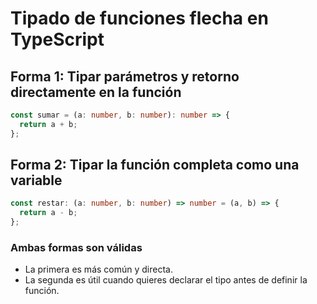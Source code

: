 # Tipado de funciones flecha en TypeScript

## Forma 1: Tipar parámetros y retorno directamente en la función

```ts
const sumar = (a: number, b: number): number => {
  return a + b;
};
```

## Forma 2: Tipar la función completa como una variable

```ts
const restar: (a: number, b: number) => number = (a, b) => {
  return a - b;
};
```

### Ambas formas son válidas

- La primera es más común y directa.
- La segunda es útil cuando quieres declarar el tipo antes de definir la función.
